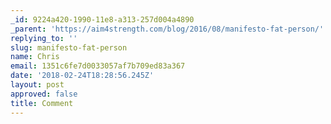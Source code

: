 ```yaml
---
_id: 9224a420-1990-11e8-a313-257d004a4890
_parent: 'https://aim4strength.com/blog/2016/08/manifesto-fat-person/'
replying_to: ''
slug: manifesto-fat-person
name: Chris
email: 1351c6fe7d0033057af7b709ed83a367
date: '2018-02-24T18:28:56.245Z'
layout: post
approved: false
title: Comment
---
```

 
